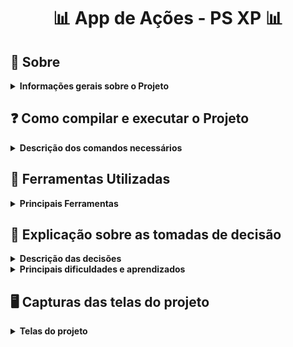 # <p align="center"> :bar_chart: App de Ações - PS XP :bar_chart: </p>

## :bookmark_tabs: Sobre
<details>
  <summary markdown="span"><strong> Informações gerais sobre o Projeto</strong></summary><br />

Projeto voltado para o desafio prático do processo seletivo da XP desenvolvido por [Yasmim Matos](https://www.linkedin.com/in/yasmimmatos/) com o foco em desenvolver uma aplicação FrontEnd/Mobile para compra e venda de ações. O projeto envolve o desenvolvimento de 4 telas: Tela de Login, Tela de Depósito e Saque, Tela que Lista as ações e Tela de compra e venda de ações, cada uma com suas próprias funções e finalidades. 

[Clique Aqui](http://yasmim-matos.github.io/desafio-pratico-ps-xp) para visualizar o projeto no seu navegador.

</details>

## :question: Como compilar e executar o Projeto
<details>
  <summary markdown="span"><strong> Descrição dos comandos necessários</strong></summary><br />
  
- Clone o repositório:

```
    git clone git@github.com:Yasmim-Matos/desafio-pratico-ps-xp.git
```

- Vá até a pasta onde o projeto está:

```
    cd desafio-pratico-ps-xp
```

- Dentro da pasta do projeto instale as dependências necessárias:

```
    npm install
```

- Depois de instalada as dependências, execute o projeto:

```
    npm start
```

- Deploy do Projeto

[Clique Aqui](http://yasmim-matos.github.io/desafio-pratico-ps-xp) para visualizar o projeto no seu navegador.

</details>

## :toolbox: Ferramentas Utilizadas
<details>
  <summary markdown="span"><strong> Principais Ferramentas</strong></summary><br />
 
* React.js
* JavaScript
* CSS
* HTML
* Context API
* Hooks
* React Router v5
* [IonIcons](https://ionic.io/ionicons)

</details>

## :dart: Explicação sobre as tomadas de decisão
<details>
  <summary markdown="span"><strong> Descrição das decisões</strong></summary><br />

- Decidi usar React.js, React Router (na versão 5), JavaScript, CSS e HTML para desenvolver as 4 telas (Tela de Login, Tela de Depósito e Saque, Tela que Lista as ações e Tela de compra e venda de ações). Escolhi esta versão do React Router e estas tecnologias por conta do tempo de entrega do desafio, por estar mais familiarizada com elas e por conta disso ter mais facilidade de enteder a documentação.
    
- Apliquei Context API e Hooks nas telas para poder manipular os estados da aplicação, e poder mostrar no componente 'Header' da aplicação o nome do usuário e o seu saldo. Escolhi Context API e Hooks pois não queria deixar o código tão verboso (tornando difícil de ler) e com muitos arquivos para gerenciar a aplicação que continha poucos estados e poucas telas para gerenciar.

- Para fazer o acréscimo e decréscimo no saldo do usuário, manipulei o estado do saldo com as Hooks 'useState' e 'useContext' e criei duas funções dentro da tela de 'Depósito e Retirada', uma para depositar dinheiro no saldo dele e outra para retirar o dinheiro.

- Desenvolvi as funções para que o usuário conseguisse comprar e vender uma ação, essa etapa foi bastante complexa pois precisei refatorar alguns códigos que já estavam prontos e eu tinha achado que já estavam completos. Desenvolvi também a validação do email e senha do usuário com uma função que fazia a verificação se o email digitado era válido e se a senha continha mais de 5 caracteres. Feita a validação, criei uma função para armazenar e outra para pegar alguns dados do usuário no Local Storage, como email, nome do usuário, data e hora do acesso. Além disso extraí o nome do usuário do email dele, para poder mostrar apenas o nome dele no 'Header' da aplicação e não o email completo.

</details>

<details>
  <summary markdown="span"><strong> Principais dificuldades e aprendizados</strong></summary><br />

- Nesse desafio, apesar de ter escolhido ferramentas que eu tivesse mais familiaridade, isso não diminuiu as dificuldades que tive para desenvolver algumas soluções. A primeira dificuldade foi entender qual era o meu nível de aprendizado até aqui nas tecnologias que eu iria utilizar no projeto pra poder iniciar a aplicação, mas assim que o desafio foi iniciado percebi que consegui superar essa dificuldade buscando os conhecimentos necessários e fazendo pesquisas na internet, e fui construindo a aplicação com muita empolgação e vontade de ver aquilo funcionar e dar certo.

- A manipulação dos estados no componente 'Header' foi difícil pra mim no início, pois foi o primeiro componente que tive que usar os estados para fazer as informações aparecerem na tela. Busquei então vídeos e artigos na internet e consegui fazer com que os estados aparecessem da maneira correta.

- As funções de acréscimo e decréscimo no saldo do usuário me deixaram bastante aflita, pois num primeiro momento achei que seriam bastante simples de fazer, até que percebi que além de manipular o estado do saldo eu precisaria fazer alguns tratamentos condicionais, como por exemplo: o usuário não pode fazer a retirada de dinheiro quando o saldo está zerado. Mas apesar da aflição, consegui pensar em condições reais e consegui colocar em prática a manipulação do estado, e isso me deixou muito confiante, realizada e feliz com o meu desempenho. Pois por mais que esse seja um desafio técnico, o fato de eu conseguir concluir a linha de raciocínio e fazer as funções funcionarem, isso mostrou que o meu nível de conhecimento, que eu no início fiquei preocupada, ele estava muito bom e isso me deu confiaça de que eu conseguiria dar conta de fazer as outras funções que precisassem ser feitas.

- O ponto de maior dificuldade que eu consegui superar nesse desafio esteve relacionado as funções de compra e venda de ações. O fato de ter que manipular dados que vinham de diferentes estados e tabelas diferentes foi a primeira dificuldade que encontrei. Primeiro refatorei os estados que vinham do 'AppProvider', pois não eram necessários todos aqueles que eu havia criado anteriormente. Depois refatorei as tabelas que eu tinha criado para receber as ações, tanto as que ficavam disponíveis para o usuário quanto as que pertenciam a ele. Depois refatorei os arrays de dados que criei para fornecer as informações para as tabelas. E com as refatorações do código, eu fui conseguindo entender o que era preciso fazer, pois o código foi ficando mais claro, até que na página de compra e venda de ações eu consegui criar as funções de compra e venda, e este foi o meu ponto auge do desafio de aprendizado. Pois aprendi a ter mais resiliência, para continuar até ver o problema resolvido, aprendi a aprender rápido com os erros que cometi nos códigos que já havia escrito e aprendi a buscar conhecimento em fontes diferentes para chegar ao resultado esperado.

- Desenvolver esse desafio foi muito, muito divertido (apesar do nervosismo) e serviu como um "termômetro" de conhecimento pra mim. Tecnologias que eu achava que não tinha muita capacidade para desenvolver e lógicas que eu achava que não iria concluir, eu percebi que mesmo com essa baixa confiança eu fui lá e fiz, e quando chegava no resultado esperado eu ficava muito feliz e me surpreendia com a entrega. 

- A parte de validação do usuário e senha e armazenar alguns dados do usuário no local storage foram muito legais, consegui fazer as funções funcionarem, e a parte de maior dificuldade foi entender como armazenar no local storage a data e hora de acesso, então fui na documentação e consegui encontrar o dado e deu muito certo! Além disso, consegui "extrair" o nome do usuário do email dele, armazenei email e nome em chaves separadas no local storage, e então consegui pegar o nome do usuário no local storage e coloquei no 'Header' de todas as páginas, para que não ficasse o email inteiro aparecendo mas sim apenas o nome.

</details>

## :desktop_computer: Capturas das telas do projeto
<details>
  <summary markdown="span"><strong> Telas do projeto</strong></summary><br />

![Tela Login](./images/tela-1-login.png)
![Tela Lista de Ações](./images/tela-2-lista-de-acoes.png)
![Tela Compra e Venda de Ações](./images/tela-3-compra-venda.png)
![Tela Depósito e Retirada](./images/tela-4-deposito-retirada.png)

</details>